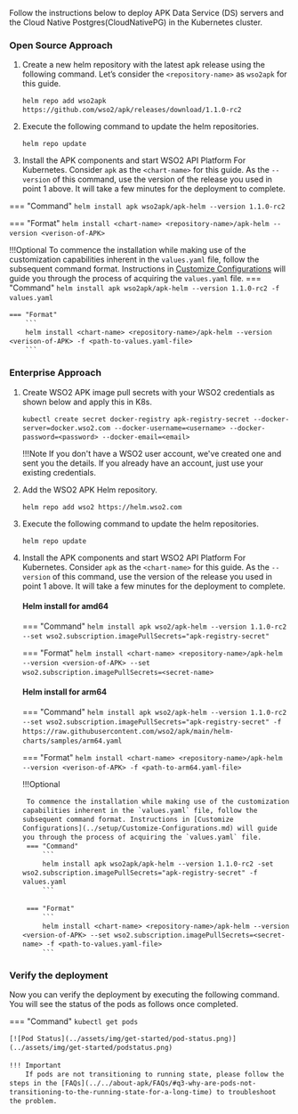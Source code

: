 
Follow the instructions below to deploy APK Data Service (DS) servers and the Cloud Native Postgres(CloudNativePG) in the Kubernetes cluster.

### Open Source Approach  

1. Create a new helm repository with the latest apk release using the following command. Let’s consider the ```<repository-name>``` as ```wso2apk``` for this guide.

    ```console
    helm repo add wso2apk https://github.com/wso2/apk/releases/download/1.1.0-rc2
    ```

2. Execute the following command to update the helm repositories.

    ```console
    helm repo update
    ```
   
3. Install the APK components and start WSO2 API Platform For Kubernetes. Consider ```apk``` as the ```<chart-name>``` for this guide. As the ```--version``` of this command, use the version of the release you used in point 1 above. It will take a few minutes for the deployment to complete.

=== "Command"
    ```
    helm install apk wso2apk/apk-helm --version 1.1.0-rc2
    ```

=== "Format"
    ```
    helm install <chart-name> <repository-name>/apk-helm --version <verison-of-APK>
    ```

!!!Optional
    To commence the installation while making use of the customization capabilities inherent in the `values.yaml` file, follow the subsequent command format. Instructions in [Customize Configurations](../setup/Customize-Configurations.md) will guide you through the process of acquiring the `values.yaml` file.
    === "Command"
        ```
         helm install apk wso2apk/apk-helm --version 1.1.0-rc2 -f values.yaml
        ```
        
    === "Format"
        ```
        helm install <chart-name> <repository-name>/apk-helm --version <verison-of-APK> -f <path-to-values.yaml-file>
        ```

### Enterprise Approach

1.  Create WSO2 APK image pull secrets with your WSO2 credentials as shown below and apply
this in K8s.

    ```console
    kubectl create secret docker-registry apk-registry-secret --docker-server=docker.wso2.com --docker-username=<username> --docker-password=<password> --docker-email=<email>
    ```

    !!!Note
        If you don't have a WSO2 user account, we've created one and sent you the details. If you already have an account, just use your existing credentials.

2. Add the WSO2 APK Helm repository.

    ```console
    helm repo add wso2 https://helm.wso2.com
    ```
	
3. Execute the following command to update the helm repositories.

      ```console
      helm repo update
      ```

3. Install the APK components and start WSO2 API Platform For Kubernetes. Consider ```apk``` as the ```<chart-name>``` for this guide. As the ```--version``` of this command, use the version of the release you used in point 1 above. It will take a few minutes for the deployment to complete.

    #### Helm install for amd64

    === "Command"
        ```
        helm install apk wso2/apk-helm --version 1.1.0-rc2 --set wso2.subscription.imagePullSecrets="apk-registry-secret"
        ```

    === "Format"
        ```
        helm install <chart-name> <repository-name>/apk-helm --version <version-of-APK> --set wso2.subscription.imagePullSecrets=<secret-name>
        ```
	
    #### Helm install for arm64

    === "Command"
        ```
        helm install apk wso2/apk-helm --version 1.1.0-rc2 --set wso2.subscription.imagePullSecrets="apk-registry-secret" -f https://raw.githubusercontent.com/wso2/apk/main/helm-charts/samples/arm64.yaml
        ```

    === "Format"
        ```
        helm install <chart-name> <repository-name>/apk-helm --version <verison-of-APK> -f <path-to-arm64.yaml-file>
        ```

    !!!Optional
    
        To commence the installation while making use of the customization       capabilities inherent in the `values.yaml` file, follow the subsequent command format. Instructions in [Customize Configurations](../setup/Customize-Configurations.md) will guide you through the process of acquiring the `values.yaml` file.
        === "Command"
            ```
            helm install apk wso2apk/apk-helm --version 1.1.0-rc2 -set wso2.subscription.imagePullSecrets="apk-registry-secret" -f values.yaml
            ```

        === "Format"
            ```
            helm install <chart-name> <repository-name>/apk-helm --version <version-of-APK> --set wso2.subscription.imagePullSecrets=<secret-name> -f <path-to-values.yaml-file> 
            ```

### Verify the deployment

Now you can verify the deployment by executing the following command. You will see the status of the pods as follows once completed.

=== "Command"
    ```
    kubectl get pods
    ```

    [![Pod Status](../assets/img/get-started/pod-status.png)](../assets/img/get-started/podstatus.png)

    !!! Important
        If pods are not transitioning to running state, please follow the steps in the [FAQs](../../about-apk/FAQs/#q3-why-are-pods-not-transitioning-to-the-running-state-for-a-long-time) to troubleshoot the problem.


